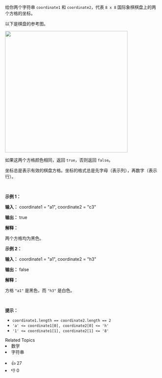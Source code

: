 <p>给你两个字符串 <code>coordinate1</code> 和 <code>coordinate2</code>，代表 <code>8 x 8</code> 国际象棋棋盘上的两个方格的坐标。</p>

<p>以下是棋盘的参考图。</p>

<p><img alt="" src="https://assets.leetcode.com/uploads/2024/07/17/screenshot-2021-02-20-at-22159-pm.png" style="width: 400px; height: 396px;" /></p>

<p>如果这两个方格颜色相同，返回 <code>true</code>，否则返回 <code>false</code>。</p>

<p>坐标总是表示有效的棋盘方格。坐标的格式总是先字母（表示列），再数字（表示行）。</p>

<p>&nbsp;</p>

<p><strong class="example">示例 1：</strong></p>

<div class="example-block"> 
 <p><strong>输入：</strong> <span class="example-io">coordinate1 = "a1", coordinate2 = "c3"</span></p> 
</div>

<p><strong>输出：</strong> <span class="example-io">true</span></p>

<p><strong>解释：</strong></p>

<p>两个方格均为黑色。</p>

<p><strong class="example">示例 2：</strong></p>

<div class="example-block"> 
 <p><strong>输入：</strong> <span class="example-io">coordinate1 = "a1", coordinate2 = "h3"</span></p> 
</div>

<p><strong>输出：</strong> <span class="example-io">false</span></p>

<p><strong>解释：</strong></p>

<p>方格 <code>"a1"</code> 是黑色，而 <code>"h3"</code> 是白色。</p>

<p>&nbsp;</p>

<p><strong>提示：</strong></p>

<ul> 
 <li><code>coordinate1.length == coordinate2.length == 2</code></li> 
 <li><code>'a' &lt;= coordinate1[0], coordinate2[0] &lt;= 'h'</code></li> 
 <li><code>'1' &lt;= coordinate1[1], coordinate2[1] &lt;= '8'</code></li> 
</ul>

<div><div>Related Topics</div><div><li>数学</li><li>字符串</li></div></div><br><div><li>👍 27</li><li>👎 0</li></div>